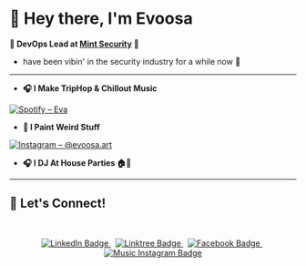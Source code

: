 # 👋 Hey there, I'm Evoosa


<p>
  <strong>
    🚀 DevOps Lead at <a href="https://mint.security/">Mint Security</a> 🌱
  </strong>
</p>

* have been vibin' in the security industry for a while now 🔐

---

* **🎧 I Make TripHop & Chillout Music**

[![Spotify – Eva](https://img.shields.io/badge/Spotify-Listen%20Now-1DB954?style=for-the-badge&logo=spotify&logoColor=white)](https://open.spotify.com/artist/6SFyjjZ1QMiSqQl1zjk09r)

* **🎨 I Paint Weird Stuff**

[![Instagram – @evoosa.art](https://img.shields.io/badge/Instagram-@evoosa.art-E4405F?style=for-the-badge&logo=instagram&logoColor=white)](https://www.instagram.com/evoosa.art/)

* **🎧 I DJ At House Parties 🏠💃**

---

## 🤝 Let's Connect!
<br>
<p align="center">
  <a href="https://linkedin.com/in/evaosher">
    <img src="https://img.shields.io/badge/LinkedIn-Profile-0A66C2?style=for-the-badge&logo=linkedin&logoColor=white" alt="LinkedIn Badge"/>
  </a>
  &nbsp;
  <a href="http://evoosa-linktree.pasten.life.s3.amazonaws.com/index.html">
    <img src="https://img.shields.io/badge/Linktree-Profile-39E09B?style=for-the-badge&logo=linktree&logoColor=white" alt="Linktree Badge"/>
  </a>
  &nbsp;
  <a href="https://www.facebook.com/evoosa">
    <img src="https://img.shields.io/badge/Facebook-Profile-1877F2?style=for-the-badge&logo=facebook&logoColor=white" alt="Facebook Badge"/>
  </a>
  &nbsp;
  <a href="https://www.instagram.com/evoosa.music">
    <img src="https://img.shields.io/badge/Instagram-Music-833AB4?style=for-the-badge&logo=instagram&logoColor=white" alt="Music Instagram Badge"/>
  </a>
</p>
